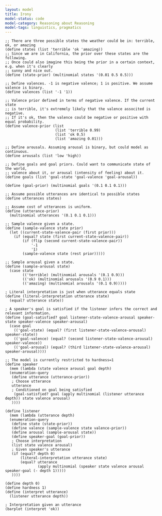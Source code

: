 ```yaml
---
layout: model
title: Irony
model-status: code
model-category: Reasoning about Reasoning
model-tags: linguistics, pragmatics
---
```

    ;; There are three possible states the weather could be in: terrible, ok, or amazing
    (define states (list 'terrible 'ok 'amazing))
    ;; Since we are in California, the prior over these states are the following.
    ;; Once could also imagine this being the prior in a certain context, e.g. when it's clearly
    ;; sunny and nice out.
    (define (state-prior) (multinomial states '(0.01 0.5 0.5)))
    
    ;; Define valences. -1 is negative valence; 1 is positive. We assume valence is binary.
    (define valences (list '-1 '1))
    
    ;; Valence prior defined in terms of negative valence. If the current state
    ;; is terrible, it's extremely likely that the valence associted is negative.
    ;; If it's ok, then the valence could be negative or positive with equal probability.
    (define valence-prior (list 
                           (list 'terrible 0.99)
                           (list 'ok 0.5) 
                           (list 'amazing 0.01)))
    
    ;; Define arousals. Assuming arousal is binary, but could model as continuous.
    (define arousals (list 'low 'high))
    
    ;; Define goals and goal priors. Could want to communicate state of the world,
    ;; valence about it, or arousal (intensity of feeling) about it.
    (define goals (list 'goal-state 'goal-valence 'goal-arousal))
    
    (define (goal-prior) (multinomial goals '(0.1 0.1 0.1)))
    
    ;; Assume possible utterances are identical to possible states
    (define utterances states)
    
    ;; Assume cost of utterances is uniform.
    (define (utterance-prior) 
      (multinomial utterances '(0.1 0.1 0.1)))
    
    ;; Sample valence given a state.
    (define (sample-valence state prior)
      (let ((current-state-valence-pair (first prior)))
        (if (equal? state (first current-state-valence-pair))
            (if (flip (second current-state-valence-pair))
                '-1
                '1)
            (sample-valence state (rest prior)))))
    
    ;; Sample arousal given a state.
    (define (sample-arousal state)
      (case state
            (('terrible) (multinomial arousals '(0.1 0.9)))
            (('ok) (multinomial arousals '(0.9 0.1)))
            (('amazing) (multinomial arousals '(0.1 0.9)))))
    
    ; Literal interpretation is just when utterance equals state
    (define (literal-interpretation utterance state)
      (equal? utterance state))
    
    ; A speaker's goal is satisfied if the listener infers the correct and relevant information.
    (define (goal-satisfied? goal listener-state-valence-arousal speaker-state speaker-valence speaker-arousal)
      (case goal
        (('goal-state) (equal? (first listener-state-valence-arousal) speaker-state))
        (('goal-valence) (equal? (second listener-state-valence-arousal) speaker-valence))
        (('goal-arousal) (equal? (third listener-state-valence-arousal) speaker-arousal))))
    
    ;; The model is currently restricted to hardness=1
    (define speaker
      (mem (lambda (state valence arousal goal depth)
      (enumeration-query
       (define utterance (utterance-prior))
       ; Choose utterance
       utterance
       ; Conditioned on goal being satisfied
        (goal-satisfied? goal (apply multinomial (listener utterance depth)) state valence arousal)
       ))))
    
    (define listener
      (mem (lambda (utterance depth)
      (enumeration-query
       (define state (state-prior))
       (define valence (sample-valence state valence-prior))
       (define arousal (sample-arousal state))
       (define speaker-goal (goal-prior))
       ; Choose interpretation
       (list state valence arousal)
       ; Given speaker's utterance
       (if (equal? depth 0)
           (literal-interpretation utterance state)
           (equal? utterance
                   (apply multinomial (speaker state valence arousal speaker-goal (- depth 1)))))
       ))))
    
    (define depth 0)
    (define hardness 1)
    (define (interpret utterance) 
      (listener utterance depth))
    
    ; Interpretation given an utterance
    (barplot (interpret 'ok))
